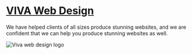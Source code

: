 # [VIVA Web Design](https://www.vivawebdesign.dev)

We have helped clients of all sizes produce stunning websites, and we are confident that we can help you produce stunning websites as well.

<img src="https://res.cloudinary.com/jessebubble/image/upload/v1706924165/viva_gb6qgs.png" alt="Viva web design logo">
